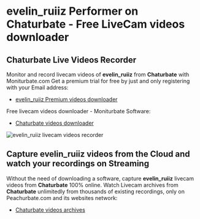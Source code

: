 # evelin_ruiiz Performer on Chaturbate - Free LiveCam videos downloader

## Chaturbate Live Videos Recorder

Monitor and record livecam videos of **evelin_ruiiz** from **Chaturbate** with Moniturbate.com
Get a premium trial for free by just and only registering with your Email address:
* [evelin_ruiiz Premium videos downloader](https://moniturbate.com/request-demo-licence-key.html)

Free livecam videos downloader - Moniturbate Software:
* [Chaturbate videos downloader](https://moniturbate.com/moniturbate-download-software.html)

![evelin_ruiiz livecam videos recorder](https://peachurnet.com/templates/moniturbate-software.png)


## Capture evelin_ruiiz videos from the Cloud and watch your recordings on Streaming

Without the need of downloading a software, capture **evelin_ruiiz** livecam videos from **Chaturbate** 100% online.
Watch Livecam archives from **Chaturbate** unlimitedly from thousands of existing recordings, only on Peachurbate.com and its websites network:
* [Chaturbate videos archives](https://peachurnet.com/)